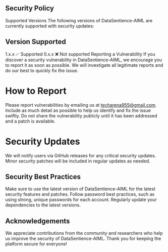 ## Security Policy
Supported Versions
The following versions of DataSentience-AIML are currently supported with security updates:

## Version	Supported
1.x.x	✅ Supported
0.x.x	❌ Not supported
Reporting a Vulnerability
If you discover a security vulnerability in DataSentience-AIML, we encourage you to report it as soon as possible. We will investigate all legitimate reports and do our best to quickly fix the issue.

# How to Report
Please report vulnerabilities by emailing us at techarena955@gmail.com. Include as much detail as possible to help us identify and fix the issue swiftly.
Do not share the vulnerability publicly until it has been addressed and a patch is available.

#  Security Updates
We will notify users via GitHub releases for any critical security updates.
Minor security patches will be included in regular updates as needed.

## Security Best Practices
Make sure to use the latest version of DataSentience-AIML for the latest security features and patches.
Follow password best practices, such as using strong, unique passwords for each account.
Regularly update your dependencies to the latest versions.

## Acknowledgements
We appreciate contributions from the community and researchers who help us improve the security of DataSentience-AIML. Thank you for keeping the platform secure for everyone!



